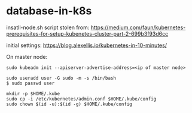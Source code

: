 # database-in-k8s

insatll-node.sh script stolen from:
https://medium.com/faun/kubernetes-prerequisites-for-setup-kubenetes-cluster-part-2-699b3f93d6cc

initial settings:
https://blog.alexellis.io/kubernetes-in-10-minutes/

On master node:
```
sudo kubeadm init --apiserver-advertise-address=<ip of master node>

sudo useradd user -G sudo -m -s /bin/bash
$ sudo passwd user

mkdir -p $HOME/.kube
sudo cp -i /etc/kubernetes/admin.conf $HOME/.kube/config
sudo chown $(id -u):$(id -g) $HOME/.kube/config
```

